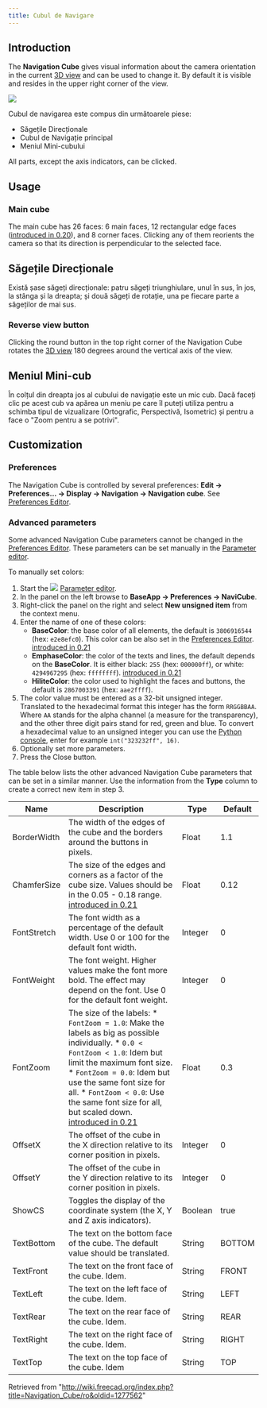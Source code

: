```yaml
---
title: Cubul de Navigare
---
```

## Introduction

The **Navigation Cube** gives visual information about the camera orientation in the current [3D view](/3D_view "3D view") and can be used to change it. By default it is visible and resides in the upper right corner of the view.

![](/images/Navigation_Cube_Example.png)

Cubul de navigarea este compus din următoarele piese:

* Săgețile Direcționale
* Cubul de Navigație principal
* Meniul Mini-cubului

All parts, except the axis indicators, can be clicked.

## Usage

### Main cube

The main cube has 26 faces: 6 main faces, 12 rectangular edge faces ([introduced in 0.20](/Release_notes_0.20 "Release notes 0.20")), and 8 corner faces. Clicking any of them reorients the camera so that its direction is perpendicular to the selected face.

## Săgețile Direcționale

Există șase săgeți direcționale: patru săgeți triunghiulare, unul în sus, în jos, la stânga și la dreapta; și două săgeți de rotație, una pe fiecare parte a săgeților de mai sus.

### Reverse view button

Clicking the round button in the top right corner of the Navigation Cube rotates the [3D view](/3D_view "3D view") 180 degrees around the vertical axis of the view.

## Meniul Mini-cub

În colțul din dreapta jos al cubului de navigație este un mic cub. Dacă faceți clic pe acest cub va apărea un meniu pe care îl puteți utiliza pentru a schimba tipul de vizualizare (Ortografic, Perspectivă, Isometric) și pentru a face o "Zoom pentru a se potrivi".

## Customization

### Preferences

The Navigation Cube is controlled by several preferences: **Edit → Preferences... → Display → Navigation → Navigation cube**. See [Preferences Editor](/Preferences_Editor#Navigation "Preferences Editor").

### Advanced parameters

Some advanced Navigation Cube parameters cannot be changed in the [Preferences Editor](/Preferences_Editor#Navigation "Preferences Editor"). These parameters can be set manually in the [Parameter editor](/Std_DlgParameter "Std DlgParameter").

To manually set colors:

1. Start the ![](/images/Std_DlgParameter.svg) [Parameter editor](/Std_DlgParameter "Std DlgParameter").
2. In the panel on the left browse to **BaseApp → Preferences → NaviCube**.
3. Right-click the panel on the right and select **New unsigned item** from the context menu.
4. Enter the name of one of these colors:
   * **BaseColor**: the base color of all elements, the default is `3806916544` (hex: `e2e8efc0`). This color can be also set in the [Preferences Editor](/Preferences_Editor#Navigation "Preferences Editor"). [introduced in 0.21](/Release_notes_0.21 "Release notes 0.21")
   * **EmphaseColor**: the color of the texts and lines, the default depends on the **BaseColor**. It is either black: `255` (hex: `000000ff`), or white: `4294967295` (hex: `ffffffff`). [introduced in 0.21](/Release_notes_0.21 "Release notes 0.21")
   * **HiliteColor**: the color used to highlight the faces and buttons, the default is `2867003391` (hex: `aae2ffff`).
5. The color value must be entered as a 32-bit unsigned integer. Translated to the hexadecimal format this integer has the form `RRGGBBAA`. Where `AA` stands for the alpha channel (a measure for the transparency), and the other three digit pairs stand for red, green and blue. To convert a hexadecimal value to an unsigned integer you can use the [Python console](/Python_console "Python console"), enter for example `int("323232ff", 16)`.
6. Optionally set more parameters.
7. Press the Close button.

The table below lists the other advanced Navigation Cube parameters that can be set in a similar manner. Use the information from the **Type** column to create a correct new item in step 3.

| Name | Description | Type | Default |
| --- | --- | --- | --- |
| BorderWidth | The width of the edges of the cube and the borders around the buttons in pixels. | Float | 1.1 |
| ChamferSize | The size of the edges and corners as a factor of the cube size. Values should be in the 0.05 - 0.18 range. [introduced in 0.21](/Release_notes_0.21 "Release notes 0.21") | Float | 0.12 |
| FontStretch | The font width as a percentage of the default width. Use 0 or 100 for the default font width. | Integer | 0 |
| FontWeight | The font weight. Higher values make the font more bold. The effect may depend on the font. Use 0 for the default font weight. | Integer | 0 |
| FontZoom | The size of the labels:  * `FontZoom = 1.0`: Make the labels as big as possible individually. * `0.0 < FontZoom < 1.0`: Idem but limit the maximum font size. * `FontZoom = 0.0`: Idem but use the same font size for all. * `FontZoom < 0.0`: Use the same font size for all, but scaled down.   [introduced in 0.21](/Release_notes_0.21 "Release notes 0.21") | Float | 0.3 |
| OffsetX | The offset of the cube in the X direction relative to its corner position in pixels. | Integer | 0 |
| OffsetY | The offset of the cube in the Y direction relative to its corner position in pixels. | Integer | 0 |
| ShowCS | Toggles the display of the coordinate system (the X, Y and Z axis indicators). | Boolean | true |
| TextBottom | The text on the bottom face of the cube. The default value should be translated. | String | BOTTOM |
| TextFront | The text on the front face of the cube. Idem. | String | FRONT |
| TextLeft | The text on the left face of the cube. Idem. | String | LEFT |
| TextRear | The text on the rear face of the cube. Idem. | String | REAR |
| TextRight | The text on the right face of the cube. Idem. | String | RIGHT |
| TextTop | The text on the top face of the cube. Idem | String | TOP |

Retrieved from "<http://wiki.freecad.org/index.php?title=Navigation_Cube/ro&oldid=1277562>"